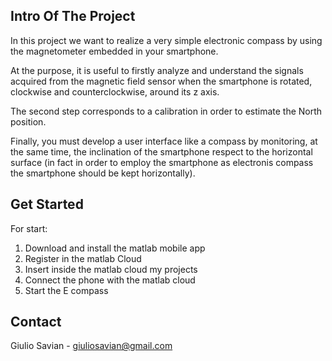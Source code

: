 

<!-- INTRO OF THE PROJECT -->
## Intro Of The Project

In this project we want to realize a very simple electronic compass by using the magnetometer embedded in your smartphone. 

At the purpose, it is useful to firstly analyze and understand the signals acquired from the  magnetic field sensor when the smartphone is rotated, clockwise and counterclockwise, around its z axis.

The second step corresponds to a calibration in order to estimate the North position.

Finally, you must develop a user interface like a compass by monitoring, at the same time, the inclination of the smartphone respect to the horizontal surface (in fact in order to employ the smartphone as electronis compass the smartphone should be kept horizontally).

<!-- Get started -->
## Get Started

For start:
1. Download and install the matlab mobile app
2. Register in the matlab Cloud 
3. Insert inside the matlab cloud my projects
4. Connect the phone with the matlab cloud
5. Start the E compass

## Contact

Giulio Savian  - giuliosavian@gmail.com

<!--Project Link: [https://github.com/your_username/repo_name](https://github.com/your_username/repo_name)-->

